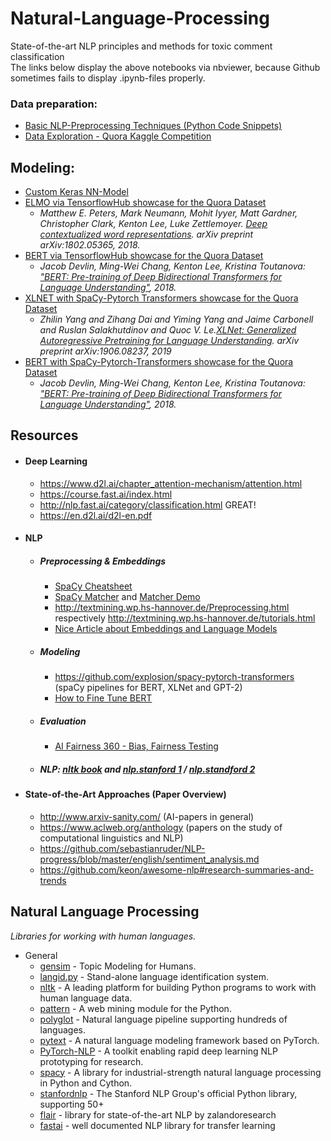 # Natural-Language-Processing

State-of-the-art NLP principles and methods for toxic comment classification<br />
The links below display the above notebooks via nbviewer, because Github sometimes fails to display .ipynb-files properly. 



### Data preparation:
* [Basic NLP-Preprocessing Techniques (Python Code Snippets) ](https://nbviewer.jupyter.org/github/TheWoops/Natural-Language-Processing/blob/master/Data_Preparation.ipynb)<br />
* [Data Exploration - Quora Kaggle Competition](https://nbviewer.jupyter.org/github/TheWoops/Natural-Language-Processing/blob/master/Data_Exploration.ipynb)

## Modeling:
* [Custom Keras NN-Model](https://nbviewer.jupyter.org/github/TheWoops/Natural-Language-Processing/blob/master/Finaler_Prototyp.ipynb) 
* [ELMO via TensorflowHub showcase for the Quora Dataset](https://nbviewer.jupyter.org/github/TheWoops/Natural-Language-Processing/blob/master/Transfer_Learning_ELMO_mit_TensorflowHub.ipynb)
   * *Matthew E. Peters, Mark Neumann, Mohit Iyyer, Matt Gardner, Christopher Clark, Kenton Lee, Luke Zettlemoyer. [Deep contextualized word representations](https://arxiv.org/abs/1802.05365). arXiv preprint arXiv:1802.05365, 2018.*
* [BERT via TensorflowHub showcase for the Quora Dataset](https://nbviewer.jupyter.org/github/TheWoops/Natural-Language-Processing/blob/master/Transfer%20Learning_BERT_mit_TensorflowHub.ipynb)
  * *Jacob Devlin, Ming-Wei Chang, Kenton Lee, Kristina Toutanova: ["BERT: Pre-training of Deep Bidirectional Transformers for Language Understanding"](https://arxiv.org/abs/1810.04805), 2018.*
* [XLNET with SpaCy-Pytorch Transformers showcase for the Quora Dataset](https://nbviewer.jupyter.org/github/TheWoops/Natural-Language-Processing/blob/master/Transfer%20Learning_XLNet_mit_SpaCy.ipynb)
  * *Zhilin Yang and Zihang Dai and Yiming Yang and Jaime Carbonell and Ruslan Salakhutdinov and Quoc V. Le.[XLNet: Generalized Autoregressive Pretraining for Language Understanding](https://arxiv.org/abs/1906.08237). arXiv preprint arXiv:1906.08237, 2019*
* [BERT with SpaCy-Pytorch-Transformers showcase for the Quora Dataset](https://nbviewer.jupyter.org/github/TheWoops/Natural-Language-Processing/blob/master/Transfer%20Learning_BERT_mit_%20SpaCy.ipynb)
  * *Jacob Devlin, Ming-Wei Chang, Kenton Lee, Kristina Toutanova: ["BERT: Pre-training of Deep Bidirectional Transformers for Language Understanding"](https://arxiv.org/abs/1810.04805), 2018.*

## Resources

* #### Deep Learning 
  * https://www.d2l.ai/chapter_attention-mechanism/attention.html
  * https://course.fast.ai/index.html
  * http://nlp.fast.ai/category/classification.html GREAT!
  * https://en.d2l.ai/d2l-en.pdf

* #### NLP
  * ##### Preprocessing & Embeddings
    * [SpaCy Cheatsheet](http://datacamp-community-prod.s3.amazonaws.com/29aa28bf-570a-4965-8f54-d6a541ae4e06)
    * [SpaCy Matcher](https://github.com/explosion/spaCy/blob/master/website/docs/usage/rule-based-matching.md) and [Matcher Demo](https://explosion.ai/demos/matcher)
    * http://textmining.wp.hs-hannover.de/Preprocessing.html respectively http://textmining.wp.hs-hannover.de/tutorials.html
    * [Nice Article about Embeddings and Language Models](https://towardsdatascience.com/from-word-embeddings-to-pretrained-language-models-a-new-age-in-nlp-part-2-e9af9a0bdcd9)
  * ##### Modeling
    * https://github.com/explosion/spacy-pytorch-transformers (spaCy pipelines for BERT, XLNet and GPT-2)
    * [How to Fine Tune BERT](https://arxiv.org/pdf/1905.05583.pdf)
  * ##### Evaluation
    * [AI Fairness 360 - Bias, Fairness Testing](https://github.com/IBM/AIF360)
    
  * ##### NLP:  [nltk book](http://www.nltk.org/book/) and [nlp.stanford 1](https://web.stanford.edu/~jurafsky/slp3/) / [nlp.standford 2](https://nlp.stanford.edu/fsnlp/)


* #### State-of-the-Art Approaches (Paper Overview)
  * http://www.arxiv-sanity.com/ (AI-papers  in general)
  * https://www.aclweb.org/anthology (papers on the study of computational linguistics and NLP)
  * https://github.com/sebastianruder/NLP-progress/blob/master/english/sentiment_analysis.md
  * https://github.com/keon/awesome-nlp#research-summaries-and-trends
  
## Natural Language Processing

*Libraries for working with human languages.*

- General
    * [gensim](https://github.com/RaRe-Technologies/gensim) - Topic Modeling for Humans.
    * [langid.py](https://github.com/saffsd/langid.py) - Stand-alone language identification system.
    * [nltk](http://www.nltk.org/) - A leading platform for building Python programs to work with human language data.
    * [pattern](https://github.com/clips/pattern) - A web mining module for the Python.
    * [polyglot](https://github.com/aboSamoor/polyglot) - Natural language pipeline supporting hundreds of languages.
    * [pytext](https://github.com/facebookresearch/pytext) - A natural language modeling framework based on PyTorch.
    * [PyTorch-NLP](https://github.com/PetrochukM/PyTorch-NLP) - A toolkit enabling rapid deep learning NLP prototyping for research.
    * [spacy](https://spacy.io/) - A library for industrial-strength natural language processing in Python and Cython.
    * [stanfordnlp](https://github.com/stanfordnlp/stanfordnlp) - The Stanford NLP Group's official Python library, supporting 50+ 
    * [flair](https://github.com/zalandoresearch/flair) - library for state-of-the-art NLP by zalandoresearch
    * [fastai](https://github.com/fastai/fastai) - well documented NLP library for transfer learning
